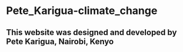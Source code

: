 # Pete_Karigua-climate_change
## This website was designed and developed by Pete Karigua, Nairobi, Kenyo
